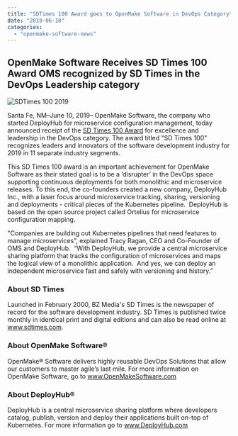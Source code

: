 ```yaml
---
title: "SDTimes 100 Award goes to OpenMake Software in DevOps Category"
date: "2019-06-10"
categories: 
  - "openmake-software-news"
---
```


## OpenMake Software Receives SD Times 100 Award OMS recognized by SD Times in the DevOps Leadership category

![SDTimes 100 2019](images/SDT100_logo_2019_600px-300x258.jpg)

Santa Fe, NM–June 10, 2019– OpenMake Software, the company who started DeployHub for microservice configuration management, today announced receipt of the [SD Times 100 Award](https://sdtimes.com/sdtimes-100/2019/best-in-show/devops-2019/) for excellence and leadership in the DevOps category. The award titled "SD Times 100" recognizes leaders and innovators of the software development industry for 2019 in 11 separate industry segments.

This SD Times 100 award is an important achievement for OpenMake Software as their stated goal is to be a ‘disrupter’ in the DevOps space supporting continuous deployments for both monolithic and microservice releases. To this end, the co-founders created a new company, DeployHub Inc., with a laser focus around microservice tracking, sharing, versioning and deployments - critical pieces of the Kubernetes pipeline.  DeployHub is based on the open source project called Ortelius for microservice configuration mapping.

"Companies are building out Kubernetes pipelines that need features to manage microservices”, explained Tracy Ragan, CEO and Co-Founder of OMS and DeployHub.  “With DeployHub, we provide a central microservice sharing platform that tracks the configuration of microservices and maps the logical view of a monolithic application.  And yes, we can deploy an independent microservice fast and safely with versioning and history.”

### About SD Times

Launched in February 2000, BZ Media's SD Times is the newspaper of record for the software development industry. SD Times is published twice monthly in identical print and digital editions and can also be read online at www.sdtimes.com.

### About OpenMake Software®

OpenMake® Software delivers highly reusable DevOps Solutions that allow our customers to master agile’s last mile. For more information on OpenMake Software, go to www.OpenMakeSoftware.com

### About DeployHub®

DeployHub is a central microservice sharing platform where developers catalog, publish, version and deploy their applications built on-top of Kubernetes. For more information go to www.DeployHub.com
